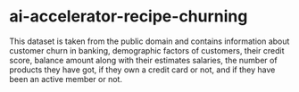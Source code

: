 # ai-accelerator-recipe-churning
This dataset is taken from the public domain and contains information about customer churn in banking, demographic factors of customers, their credit score, balance amount along with their estimates salaries, the number of products they have got, if they own a credit card or not, and if they have been an active member or not.  

